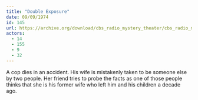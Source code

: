 ```yaml
---
title: "Double Exposure"
date: 09/09/1974
id: 145
url: https://archive.org/download/cbs_radio_mystery_theater/cbs_radio_mystery_theater-0101-0150.zip/cbs_radio_mystery_theater-0101-0150%2Fcbsrmt_0145_double_exposure.mp3
actors:
  - 14
  - 155
  - 9
  - 32
---
```

A cop dies in an accident. His wife is mistakenly taken to be someone else by two people. Her friend tries to probe the facts as one of those people thinks that she is his former wife who left him and his children a decade ago.